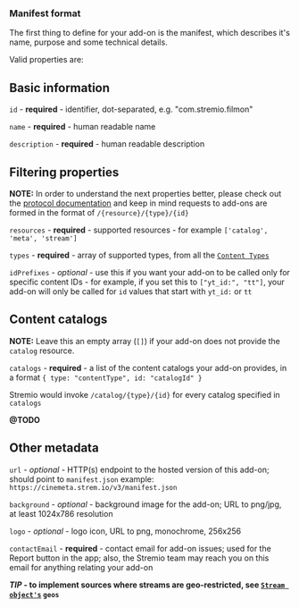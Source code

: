 ### Manifest format

The first thing to define for your add-on is the manifest, which describes it's name, purpose and some technical details.

Valid properties are:


## Basic information

``id`` - **required** - identifier, dot-separated, e.g. "com.stremio.filmon"

``name`` - **required** - human readable name

``description`` - **required** - human readable description

## Filtering properties

**NOTE:** In order to understand the next properties better, please check out the [protocol documentation](../protocol.md) and keep in mind requests to add-ons are formed in the format of `/{resource}/{type}/{id}`

``resources`` - **required** - supported resources - for example ``['catalog', 'meta', 'stream']``

``types`` - **required** - array of supported types, from all the [``Content Types``](./meta/content.types.md)

``idPrefixes`` - _optional_ - use this if you want your add-on to be called only for specific content IDs - for example, if you set this to `["yt_id:", "tt"]`, your add-on will only be called for `id` values that start with `yt_id:` or `tt`

## Content catalogs

**NOTE:** Leave this an empty array (``[]``) if your add-on does not provide the `catalog` resource.

``catalogs`` - **required** - a list of the content catalogs your add-on provides, in a format `{ type: "contentType", id: "catalogId" }`

Stremio would invoke `/catalog/{type}/{id}` for every catalog specified in `catalogs`

**@TODO**


## Other metadata

``url`` - _optional_ - HTTP(s) endpoint to the hosted version of this add-on; should point to `manifest.json` example: ``https://cinemeta.strem.io/v3/manifest.json`` 

``background`` - _optional_ - background image for the add-on; URL to png/jpg, at least 1024x786 resolution

``logo`` - _optional_ - logo icon, URL to png, monochrome, 256x256

``contactEmail`` - **required** - contact email for add-on issues; used for the Report button in the app; also, the Stremio team may reach you on this email for anything relating your add-on


***TIP* - to implement sources where streams are geo-restricted, see [``Stream object's``](./stream/stream.response.md) `geos`**

